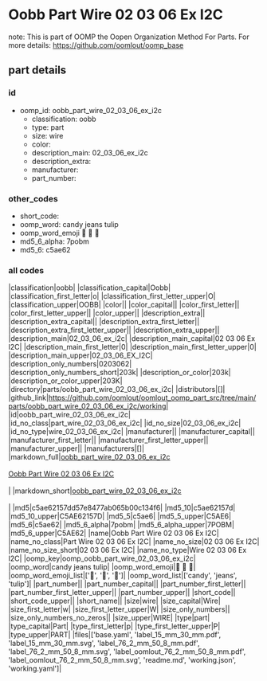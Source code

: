 # Oobb Part Wire 02 03 06 Ex I2C  

note: This is part of OOMP the Oopen Organization Method For Parts. For more details: https://github.com/oomlout/oomp_base

##  part details





### id
* oomp_id: oobb_part_wire_02_03_06_ex_i2c
  * classification: oobb
  * type: part
  * size: wire
  * color: 
  * description_main: 02_03_06_ex_i2c
  * description_extra: 
  * manufacturer: 
  * part_number: 

### other_codes
* short_code: 
* oomp_word: candy jeans tulip
* oomp_word_emoji :candy: :jeans: :tulip:
* md5_6_alpha: 7pobm
* md5_6: c5ae62

### all codes 
|classification|oobb|
|classification_capital|Oobb|
|classification_first_letter|o|
|classification_first_letter_upper|O|
|classification_upper|OOBB|
|color||
|color_capital||
|color_first_letter||
|color_first_letter_upper||
|color_upper||
|description_extra||
|description_extra_capital||
|description_extra_first_letter||
|description_extra_first_letter_upper||
|description_extra_upper||
|description_main|02_03_06_ex_i2c|
|description_main_capital|02 03 06 Ex I2C|
|description_main_first_letter|0|
|description_main_first_letter_upper|0|
|description_main_upper|02_03_06_EX_I2C|
|description_only_numbers|0203062|
|description_only_numbers_short|203k|
|description_or_color|203k|
|description_or_color_upper|203K|
|directory|parts/oobb_part_wire_02_03_06_ex_i2c|
|distributors|[]|
|github_link|https://github.com/oomlout/oomlout_oomp_part_src/tree/main/parts/oobb_part_wire_02_03_06_ex_i2c/working|
|id|oobb_part_wire_02_03_06_ex_i2c|
|id_no_class|part_wire_02_03_06_ex_i2c|
|id_no_size|02_03_06_ex_i2c|
|id_no_type|wire_02_03_06_ex_i2c|
|manufacturer||
|manufacturer_capital||
|manufacturer_first_letter||
|manufacturer_first_letter_upper||
|manufacturer_upper||
|manufacturers|[]|
|markdown_full|[oobb_part_wire_02_03_06_ex_i2c](https://github.com/oomlout/oomlout_oomp_part_src/tree/main/parts/oobb_part_wire_02_03_06_ex_i2c/working)<br>[](https://github.com/oomlout/oomlout_oomp_part_src/tree/main/parts/oobb_part_wire_02_03_06_ex_i2c/working)<br>[Oobb Part Wire 02 03 06 Ex I2C](https://github.com/oomlout/oomlout_oomp_part_src/tree/main/parts/oobb_part_wire_02_03_06_ex_i2c/working)<br><br>|
|markdown_short|[oobb_part_wire_02_03_06_ex_i2c](https://github.com/oomlout/oomlout_oomp_part_src/tree/main/parts/oobb_part_wire_02_03_06_ex_i2c/working)<br><br>|
|md5|c5ae62157dd57e8477ab065b00c134f6|
|md5_10|c5ae62157d|
|md5_10_upper|C5AE62157D|
|md5_5|c5ae6|
|md5_5_upper|C5AE6|
|md5_6|c5ae62|
|md5_6_alpha|7pobm|
|md5_6_alpha_upper|7POBM|
|md5_6_upper|C5AE62|
|name|Oobb Part Wire 02 03 06 Ex I2C|
|name_no_class|Part Wire 02 03 06 Ex I2C|
|name_no_size|02 03 06 Ex I2C|
|name_no_size_short|02 03 06 Ex I2C|
|name_no_type|Wire 02 03 06 Ex I2C|
|oomp_key|oomp_oobb_part_wire_02_03_06_ex_i2c|
|oomp_word|candy jeans tulip|
|oomp_word_emoji|:candy: :jeans: :tulip:|
|oomp_word_emoji_list|[':candy:', ':jeans:', ':tulip:']|
|oomp_word_list|['candy', 'jeans', 'tulip']|
|part_number||
|part_number_capital||
|part_number_first_letter||
|part_number_first_letter_upper||
|part_number_upper||
|short_code||
|short_code_upper||
|short_name||
|size|wire|
|size_capital|Wire|
|size_first_letter|w|
|size_first_letter_upper|W|
|size_only_numbers||
|size_only_numbers_no_zeros||
|size_upper|WIRE|
|type|part|
|type_capital|Part|
|type_first_letter|p|
|type_first_letter_upper|P|
|type_upper|PART|
|files|['base.yaml', 'label_15_mm_30_mm.pdf', 'label_15_mm_30_mm.svg', 'label_76_2_mm_50_8_mm.pdf', 'label_76_2_mm_50_8_mm.svg', 'label_oomlout_76_2_mm_50_8_mm.pdf', 'label_oomlout_76_2_mm_50_8_mm.svg', 'readme.md', 'working.json', 'working.yaml']|
